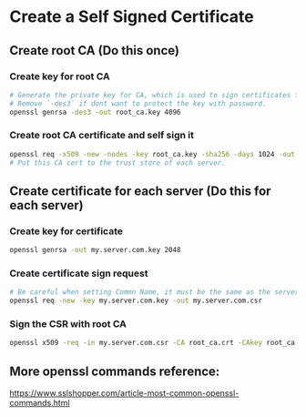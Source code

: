 # Create a Self Signed Certificate


## Create root CA (Do this once)

### Create key for root CA
```bash
# Generate the private key for CA, which is used to sign certificates from others.
# Remove `-des3` if dont want to protect the key with password.
openssl genrsa -des3 -out root_ca.key 4096
```

### Create root CA certificate and self sign it
```bash
openssl req -x509 -new -nodes -key root_ca.key -sha256 -days 1024 -out root_ca.crt
# Put this CA cert to the trust store of each server.
```

## Create certificate for each server (Do this for each server)

### Create key for certificate
```bash
openssl genrsa -out my.server.com.key 2048
```

### Create certificate sign request
```bash
# Be careful when setting Commn Name, it must be the same as the server IP or URL.
openssl req -new -key my.server.com.key -out my.server.com.csr
```

### Sign the CSR with root CA
```bash
openssl x509 -req -in my.server.com.csr -CA root_ca.crt -CAkey root_ca.key -CAcreateserial -out my.server.com.crt -days 500 -sha256
```

## More openssl commands reference:
https://www.sslshopper.com/article-most-common-openssl-commands.html


